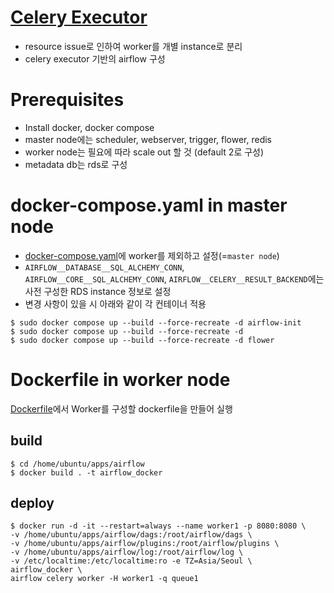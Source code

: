 # [Celery Executor](https://airflow.apache.org/docs/apache-airflow-providers-celery/stable/celery_executor.html)
- resource issue로 인하여 worker를 개별 instance로 분리
- celery executor 기반의 airflow 구성


# Prerequisites
- Install docker, docker compose
- master node에는 scheduler, webserver, trigger, flower, redis
- worker node는 필요에 따라 scale out 할 것 (default 2로 구성)
- metadata db는 rds로 구성

# docker-compose.yaml in master node
- [docker-compose.yaml](./docker-compose.yaml)에 worker를 제외하고 설정(=`master node`)
- `AIRFLOW__DATABASE__SQL_ALCHEMY_CONN`, `AIRFLOW__CORE__SQL_ALCHEMY_CONN`, `AIRFLOW__CELERY__RESULT_BACKEND`에는 사전 구성한 RDS instance 정보로 설정
- 변경 사항이 있을 시 아래와 같이 각 컨테이너 적용
```angular2html
$ sudo docker compose up --build --force-recreate -d airflow-init
$ sudo docker compose up --build --force-recreate -d 
$ sudo docker compose up --build --force-recreate -d flower
```

# Dockerfile in worker node
[Dockerfile](./Dockerfile)에서 Worker를 구성할 dockerfile을 만들어 실행
## build
```angular2html
$ cd /home/ubuntu/apps/airflow
$ docker build . -t airflow_docker
```

## deploy
```angular2html
$ docker run -d -it --restart=always --name worker1 -p 8080:8080 \
-v /home/ubuntu/apps/airflow/dags:/root/airflow/dags \
-v /home/ubuntu/apps/airflow/plugins:/root/airflow/plugins \
-v /home/ubuntu/apps/airflow/log:/root/airflow/log \
-v /etc/localtime:/etc/localtime:ro -e TZ=Asia/Seoul \
airflow_docker \
airflow celery worker -H worker1 -q queue1
```